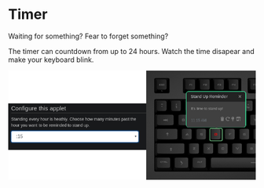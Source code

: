 # Timer

Waiting for something? Fear to forget something?

The timer can countdown from up to 24 hours.
Watch the time disapear and make your keyboard blink.

![Timer on a Das Keybaord Q](assets/image.png "Das Keyboard Q applet Timer")
